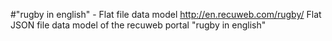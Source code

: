 #"rugby in english" - Flat file data model
http://en.recuweb.com/rugby/
Flat JSON file data model of the recuweb portal "rugby in english"
